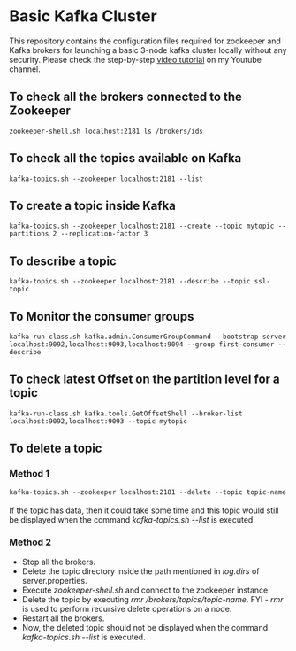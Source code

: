 # Basic Kafka Cluster
This repository contains the configuration files required for zookeeper and Kafka brokers for launching a basic 3-node kafka cluster locally without any security. Please check the step-by-step [video tutorial](https://www.youtube.com/watch?v=gwrslUOSez8) on my Youtube channel.

## To check all the brokers connected to the Zookeeper
`
zookeeper-shell.sh localhost:2181
ls /brokers/ids
`

## To check all the topics available on Kafka
`
kafka-topics.sh --zookeeper localhost:2181 --list
`

## To create a topic inside Kafka
`
kafka-topics.sh --zookeeper localhost:2181 --create --topic mytopic --partitions 2 --replication-factor 3
`
## To describe a topic
`
kafka-topics.sh --zookeeper localhost:2181 --describe --topic ssl-topic 
`

## To Monitor the consumer groups
`
kafka-run-class.sh kafka.admin.ConsumerGroupCommand --bootstrap-server localhost:9092,localhost:9093,localhost:9094 --group first-consumer --describe
`

## To check latest Offset on the partition level for a topic
`
kafka-run-class.sh kafka.tools.GetOffsetShell --broker-list localhost:9092,localhost:9093 --topic mytopic
`

## To delete a topic
### Method 1
`
kafka-topics.sh --zookeeper localhost:2181 --delete --topic topic-name
`
<br /><br /> If the topic has data, then it could take some time and this topic would still be displayed when the command *kafka-topics.sh --list* is executed.

### Method 2
* Stop all the brokers.
* Delete the topic directory inside the path mentioned in *log.dirs* of server.properties.
* Execute *zookeeper-shell.sh* and connect to the zookeeper instance.
* Delete the topic by executing *rmr /brokers/topics/topic-name*. FYI - *rmr* is used to perform recursive delete operations on a node.
* Restart all the brokers.
* Now, the deleted topic should not be displayed when the command *kafka-topics.sh --list* is executed. 


